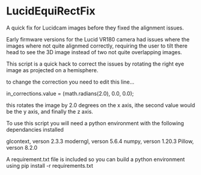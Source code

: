 # LucidEquiRectFix
A quick fix for Lucidcam images before they fixed the alignment issues.


Early firmware versions for the Lucid VR180 camera had issues where the images where not quite alignmed correctly,
requiring the user to tilt there head to see the 3D image instead of two not quite overlapping images.

This script is a quick hack to correct the issues by rotating the right eye image as projected on a hemisphere.

to change the correction you need to edit this line...

in_corrections.value = (math.radians(2.0), 0.0, 0.0);

this rotates the image by 2.0 degrees on the x axis, ithe second value would be the y axis, and finally the z axis.

To use this script you will need a python environment with the following dependancies installed

glcontext, verson 2.3.3
moderngl, verson 5.6.4
numpy, verson 1.20.3
Pillow, verson 8.2.0

A requirement.txt file is included so you can build a python environment using
pip install -r requirements.txt  


